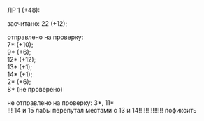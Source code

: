 ЛР 1 (+48):  

засчитано: 22 (+12);  

отправлено на проверку:  
7* (+10);  
9* (+6);  
12* (+12);  
13* (+1);  
14* (+1);  
2* (+6);  
8* (не проверено)

не отправлено на проверку: 3*, 11*  
!!! 14 и 15 лабы перепутал местами с 13 и 14!!!!!!!!!!!!!! пофиксить
